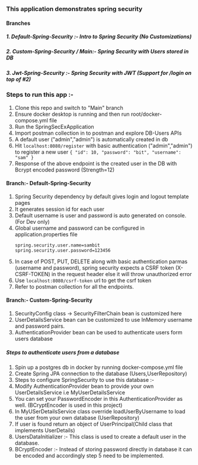 ### This application demonstrates spring security 

#### Branches

##### 1. Default-Spring-Security :- Intro to Spring Security (No Customizations)
##### 2. Custom-Spring-Security / Main:- Spring Security with Users stored in DB 
##### 3. Jwt-Spring-Security :- Spring Security with JWT (Support for /login on top of #2)

### Steps to run this app :- 

1. Clone this repo and switch to "Main" branch 
2. Ensure docker desktop is running and then run root/docker-compose.yml file 
3. Run the SpringSecExApplication
4. Import postman collection in to postman and explore DB-Users APIs
5. A default user ("admin","admin") is automatically created in db
6. Hit `localhost:8080/register`  with basic authentication ("admin","admin") to register a new user
   `{
   "id": 10,
   "password": "bit",
   "username": "sam"
   }`
7. Response of the above endpoint is the created user in the DB with Bcrypt encoded password (Strength=12)
#### Branch:- Default-Spring-Security
1. Spring Security dependency by default gives login and logout template pages 
2. It generates session id for each user
3. Default username is user and password is auto generated on console.(For Dev only)
4. Global username and password can be configured in application.properties file
    ```
    spring.security.user.name=sambit
    spring.security.user.password=123456
   ```
5. In case of POST, PUT, DELETE along with basic authentication parmas (username and password),
   spring security expects a CSRF token (X-CSRF-TOKEN) in the request header else it will throw unauthorized error
6. Use `localhost:8080/csrf-token` url to get the csrf token
7. Refer to postman collection for all the endpoints.

#### Branch:- Custom-Spring-Security
1. SecurityConfig class -> SecurityFilterChain bean is customized here
2. UserDetailsService bean can be customized to use InMemory username and password pairs.
3. AuthenticationProvider bean can be used to authenticate users form users database

##### Steps to authenticate users from a database
1. Spin up a postgres db in docker by running docker-compose.yml file 
2. Create Spring JPA connection to the database (Users,UserRepository)
3. Steps to configure SpringSecurity to use this database :-
4. Modify AuthenticationProvider bean to provide your own UserDetailsService i.e MyUserDetailsService
5. You can set your PasswordEncoder in this AuthenticationProvider as well. (BCryptEncoder is used in this project)
6. In MyUSerDetailsService class override loadUserByUsername to load the user from your own database (UserRepository)
7. If user is found return an object of UserPrincipal(Child class that implements UserDetails)
8. UsersDataInitializer :- This class is used to create a default user in the database.
9. BCryptEncoder :- Instead of storing password directly in database it can be encoded and accordingly step 5 need to be implemented. 